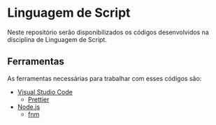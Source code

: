 # Linguagem de Script

Neste repositório serão disponibilizados os códigos desenvolvidos na disciplina de Linguagem de Script.

## Ferramentas

As ferramentas necessárias para trabalhar com esses códigos são:

- [Visual Studio Code](https://code.visualstudio.com/)
  - [Prettier](https://marketplace.visualstudio.com/items?itemName=esbenp.prettier-vscode)
- [Node.js](https://nodejs.org/en/)
  - [fnm](https://github.com/Schniz/fnm)
